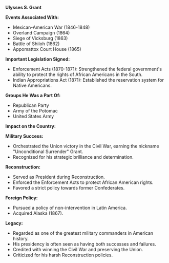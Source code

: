 **Ulysses S. Grant**

**Events Associated With:**

* Mexican-American War (1846-1848)
* Overland Campaign (1864)
* Siege of Vicksburg (1863)
* Battle of Shiloh (1862)
* Appomattox Court House (1865)

**Important Legislation Signed:**

* Enforcement Acts (1870-1871): Strengthened the federal government's ability to protect the rights of African Americans in the South.
* Indian Appropriations Act (1871): Established the reservation system for Native Americans.

**Groups He Was a Part Of:**

* Republican Party
* Army of the Potomac
* United States Army

**Impact on the Country:**

**Military Success:**

* Orchestrated the Union victory in the Civil War, earning the nickname "Unconditional Surrender" Grant.
* Recognized for his strategic brilliance and determination.

**Reconstruction:**

* Served as President during Reconstruction.
* Enforced the Enforcement Acts to protect African American rights.
* Favored a strict policy towards former Confederates.

**Foreign Policy:**

* Pursued a policy of non-intervention in Latin America.
* Acquired Alaska (1867).

**Legacy:**

* Regarded as one of the greatest military commanders in American history.
* His presidency is often seen as having both successes and failures.
* Credited with winning the Civil War and preserving the Union.
* Criticized for his harsh Reconstruction policies.